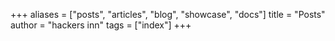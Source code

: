 +++
aliases = ["posts", "articles", "blog", "showcase", "docs"]
title = "Posts"
author = "hackers inn"
tags = ["index"]
+++
